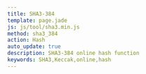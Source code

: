 ```yaml
---
title: SHA3-384
template: page.jade
js: js/tool/sha3.min.js
method: sha3_384
action: Hash
auto_update: true
description: SHA3-384 online hash function
keywords: SHA3,Keccak,online,hash
---
```

